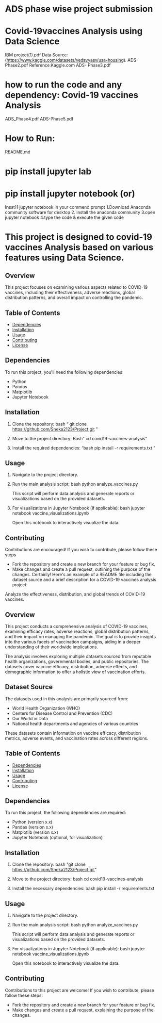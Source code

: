 # ADS phase wise project submission
# Covid-19vaccines Analysis using Data Science
IBM project(1).pdf
Data Source: (https://www.kaggle.com/datasets/vedavyasv/usa-housing).
ADS-Phase2.pdf
Reference:Kaggle.com 
ADS- Phase3.pdf
# how to run the code and any dependency: Covid-19 vaccines Analysis
ADS_Phase4.pdf
ADS-Phase5.pdf
# How to Run:
README.md
# pip install jupyter lab
# pip install jupyter notebook (or)
Insat11 jupyter notebook in your commend prompt
1.Download Anaconda community software for desktop
2. Install the anaconda community
3.open jupyter notebook
4.type the code & execute the given code
# This project is designed to covid-19 vaccines Analysis  based on various features using Data Science.

## Overview
This project focuses on examining various aspects related to COVID-19 vaccines, including their effectiveness, adverse reactions, global distribution patterns, and overall impact on controlling the pandemic.
## Table of Contents
- [Dependencies](#dependencies)
- [Installation](#installation)
- [Usage](#usage)
- [Contributing](#contributing)
- [License](#license)

## Dependencies
To run this project, you'll need the following dependencies:
- Python 
- Pandas 
- Matplotlib 
- Jupyter Notebook 

## Installation
1. Clone the repository:
   bash
 “  git clone https://github.com/Sneka2123/Project.git ”
  
2. Move to the project directory:
   Bash”
   cd covid19-vaccines-analysis”
  
3. Install the required dependencies:
   “bash
   pip install -r requirements.txt "
   

## Usage

1. Navigate to the project directory.
2. Run the main analysis script:
   bash
   python analyze_vaccines.py
  
   This script will perform data analysis and generate reports or visualizations based on the provided datasets.

3. For visualizations in Jupyter Notebook (if applicable):
   bash
   jupyter notebook vaccine_visualizations.ipynb
   
   Open this notebook to interactively visualize the data.

## Contributing
Contributions are encouraged! If you wish to contribute, please follow these steps
- Fork the repository and create a new branch for your feature or bug fix.
- Make changes and create a pull request, outlining the purpose of the changes.
Certainly! Here's an example of a README file including the dataset source and a brief description for a COVID-19 vaccines analysis project:


Analyze the effectiveness, distribution, and global trends of COVID-19 vaccines.

## Overview

This project conducts a comprehensive analysis of COVID-19 vaccines, examining efficacy rates, adverse reactions, global distribution patterns, and their impact on managing the pandemic. The goal is to provide insights into the various facets of vaccination campaigns, aiding in a deeper understanding of their worldwide implications.

The analysis involves exploring multiple datasets sourced from reputable health organizations, governmental bodies, and public repositories. The datasets cover vaccine efficacy, distribution, adverse effects, and demographic information to offer a holistic view of vaccination efforts.

## Dataset Source

The datasets used in this analysis are primarily sourced from:
- World Health Organization (WHO)
- Centers for Disease Control and Prevention (CDC)
- Our World in Data
- National health departments and agencies of various countries

These datasets contain information on vaccine efficacy, distribution metrics, adverse events, and vaccination rates across different regions.

## Table of Contents

- [Dependencies](#dependencies)
- [Installation](#installation)
- [Usage](#usage)
- [Contributing](#contributing)
- [License](#license)

## Dependencies

To run this project, the following dependencies are required:

- Python (version x.x)
- Pandas (version x.x)
- Matplotlib (version x.x)
- Jupyter Notebook (optional, for visualization)

## Installation

1. Clone the repository:
   bash
   "git clone https://github.com/Sneka2123/Project.git"
   

2. Move to the project directory:
   bash
   cd covid19-vaccines-analysis
   

3. Install the necessary dependencies:
   bash
   pip install -r requirements.txt
   

## Usage

1. Navigate to the project directory.
2. Run the main analysis script:
   bash
   python analyze_vaccines.py
   
   This script will perform data analysis and generate reports or visualizations based on the provided datasets.

3. For visualizations in Jupyter Notebook (if applicable):
   bash
   jupyter notebook vaccine_visualizations.ipynb
   
   Open this notebook to interactively visualize the data.

## Contributing

Contributions to this project are welcome! If you wish to contribute, please follow these steps:
- Fork the repository and create a new branch for your feature or bug fix.
- Make changes and create a pull request, explaining the purpose of the changes.

